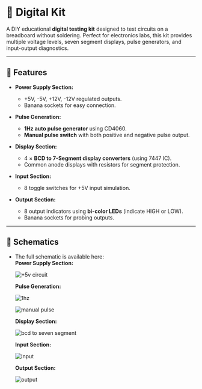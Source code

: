 # 🔌 Digital Kit

A DIY educational **digital testing kit** designed to test circuits on a breadboard without soldering. Perfect for electronics labs, this kit provides multiple voltage levels, seven segment displays, pulse generators, and input-output diagnostics.

---

## 🧰 Features

- **Power Supply Section:**
  - +5V, -5V, +12V, -12V regulated outputs.
  - Banana sockets for easy connection.
  
- **Pulse Generation:**
  - **1Hz auto pulse generator** using CD4060.
  - **Manual pulse switch** with both positive and negative pulse output.

- **Display Section:**
  - 4 × **BCD to 7-Segment display converters** (using 7447 IC).
  - Common anode displays with resistors for segment protection.

- **Input Section:**
  - 8 toggle switches for +5V input simulation.

- **Output Section:**
  - 8 output indicators using **bi-color LEDs** (indicate HIGH or LOW).
  - Banana sockets for probing outputs.

---

## 📐 Schematics

- The full schematic is available here:  
  **Power Supply Section:**
  
  ![+5v circuit](https://github.com/user-attachments/assets/24560d24-cb52-416a-9082-1f31ea67b7d2)

  **Pulse Generation:**
  
  ![1hz](https://github.com/user-attachments/assets/a4e84559-d630-4c17-a095-3644e92a1590)
  
  ![manual pulse](https://github.com/user-attachments/assets/c28ca680-c86a-46c9-9a6b-5bd2a0e89cd2)

  **Display Section:**
  
  ![bcd to seven segment](https://github.com/user-attachments/assets/259ded0a-5d0e-4c10-9f2d-42c332f5264a)
  
  **Input Section:**
  
  ![input](https://github.com/user-attachments/assets/4c4b44ce-3397-47f9-ad73-1d33078d9031)

  **Output Section:**
  
  ![output](https://github.com/user-attachments/assets/ced217c6-57cf-4272-915f-90275aec5d50)

  
